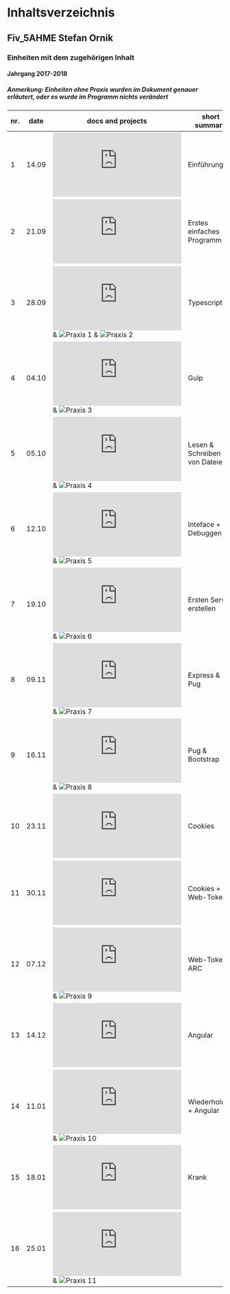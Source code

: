 # Inhaltsverzeichnis  
## Fiv_5AHME Stefan Ornik
### Einheiten mit dem zugehörigen Inhalt
#### Jahrgang 2017-2018
##### Anmerkung: Einheiten ohne Praxis wurden im Dokument genauer erläutert, oder es wurde im Programm nichts verändert

| nr. | date |      docs and projects       |  short summary  |
|-----|-------|------------------------------|-----------------|
|  1  | 14.09 |![Einheit 1](https://github.com/HTLMechatronics/m13-5ahme-fivu/blob/ornstm13/docs/Einheit1.md)| Einführung |                      
|  2  | 21.09 |![Einheit 2](https://github.com/HTLMechatronics/m13-5ahme-fivu/blob/ornstm13/docs/Einheit2.md)| Erstes einfaches Programm           |
|  3  | 28.09 |![Einheit 3](https://github.com/HTLMechatronics/m13-5ahme-fivu/blob/ornstm13/docs/Einheit3.md) & ![Praxis 1](https://github.com/HTLMechatronics/m13-5ahme-fivu/tree/ornstm13/projects/ue02) & ![Praxis 2](https://github.com/HTLMechatronics/m13-5ahme-fivu/tree/ornstm13/projects/ue03)| Typescript |
|  4  | 04.10 |![Einheit 4](https://github.com/HTLMechatronics/m13-5ahme-fivu/blob/ornstm13/docs/Einheit4.md) & ![Praxis 3](https://github.com/HTLMechatronics/m13-5ahme-fivu/tree/ornstm13/projects/ue04)| Gulp |
|  5  | 05.10 |![Einheit 5](https://github.com/HTLMechatronics/m13-5ahme-fivu/blob/ornstm13/docs/Einheit5.md) & ![Praxis 4](https://github.com/HTLMechatronics/m13-5ahme-fivu/tree/ornstm13/projects/ue05) | Lesen & Schreiben von Dateien | 
|  6  | 12.10 |![Einheit 6](https://github.com/HTLMechatronics/m13-5ahme-fivu/blob/ornstm13/docs/Einheit6.md) & ![Praxis 5](https://github.com/HTLMechatronics/m13-5ahme-fivu/tree/ornstm13/projects/ue06) | Inteface + Debuggen | 
|  7  | 19.10 |![Einheit 7](https://github.com/HTLMechatronics/m13-5ahme-fivu/blob/ornstm13/docs/Einheit7.md) & ![Praxis 6](https://github.com/HTLMechatronics/m13-5ahme-fivu/tree/ornstm13/projects/ue07) | Ersten Server erstellen | 
|  8  | 09.11 |![Einheit 8](https://github.com/HTLMechatronics/m13-5ahme-fivu/blob/ornstm13/docs/Einheit8.md) & ![Praxis 7](https://github.com/HTLMechatronics/m13-5ahme-fivu/tree/ornstm13/projects/ue08) | Express & Pug | 
|  9  | 16.11 |![Einheit 9](https://github.com/HTLMechatronics/m13-5ahme-fivu/blob/ornstm13/docs/Einheit9.md) & ![Praxis 8](https://github.com/HTLMechatronics/m13-5ahme-fivu/tree/ornstm13/projects/ue09) | Pug & Bootstrap | 
| 10  | 23.11 |![Einheit 10](https://github.com/HTLMechatronics/m13-5ahme-fivu/blob/ornstm13/docs/Einheit10.md) | Cookies | 
| 11  | 30.11 |![Einheit 11](https://github.com/HTLMechatronics/m13-5ahme-fivu/blob/ornstm13/docs/Einheit11.md) | Cookies + Web-Token | 
| 12  | 07.12 |![Einheit 12](https://github.com/HTLMechatronics/m13-5ahme-fivu/blob/ornstm13/docs/Einheit12.md) & ![Praxis 9](https://github.com/HTLMechatronics/m13-5ahme-fivu/tree/ornstm13/projects/ue10)| Web-Token + ARC | 
| 13  | 14.12 |![Einheit 13](https://github.com/HTLMechatronics/m13-5ahme-fivu/blob/ornstm13/docs/Einheit13.md) | Angular | 
| 14  | 11.01 |![Einheit 14](https://github.com/HTLMechatronics/m13-5ahme-fivu/blob/ornstm13/docs/Einheit14.md) & ![Praxis 10](https://github.com/HTLMechatronics/m13-5ahme-fivu/tree/ornstm13/projects/ue14) | Wiederholung + Angular | 
| 15  | 18.01 |![Einheit 15](https://github.com/HTLMechatronics/m13-5ahme-fivu/blob/ornstm13/docs/Einheit15.md)  | Krank | 
| 16  | 25.01 |![Einheit 16](https://github.com/HTLMechatronics/m13-5ahme-fivu/blob/ornstm13/docs/Einheit16.md) & ![Praxis 11](https://github.com/HTLMechatronics/m13-5ahme-fivu/tree/ornstm13/projects/ue12)|  | 
